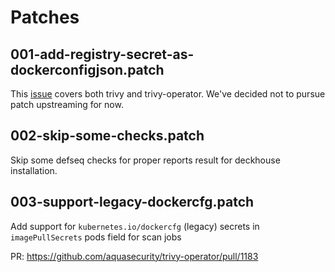 # Patches

## 001-add-registry-secret-as-dockerconfigjson.patch

This [issue](https://github.com/aquasecurity/trivy-operator/issues/695) covers both trivy and trivy-operator. We've decided not to pursue patch upstreaming for now.

## 002-skip-some-checks.patch

Skip some defseq checks for proper reports result for deckhouse installation.

## 003-support-legacy-dockercfg.patch

Add support for `kubernetes.io/dockercfg` (legacy) secrets in `imagePullSecrets` pods field for scan jobs

PR: https://github.com/aquasecurity/trivy-operator/pull/1183

